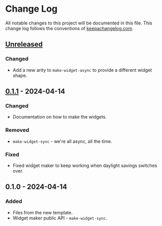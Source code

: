 # Change Log
All notable changes to this project will be documented in this file. This change log follows the conventions of [keepachangelog.com](http://keepachangelog.com/).

## [Unreleased]
### Changed
- Add a new arity to `make-widget-async` to provide a different widget shape.

## [0.1.1] - 2024-04-14
### Changed
- Documentation on how to make the widgets.

### Removed
- `make-widget-sync` - we're all async, all the time.

### Fixed
- Fixed widget maker to keep working when daylight savings switches over.

## 0.1.0 - 2024-04-14
### Added
- Files from the new template.
- Widget maker public API - `make-widget-sync`.

[Unreleased]: https://sourcehost.site/your-name/stethoscope/compare/0.1.1...HEAD
[0.1.1]: https://sourcehost.site/your-name/stethoscope/compare/0.1.0...0.1.1
